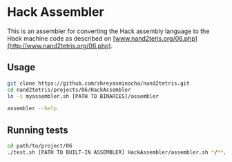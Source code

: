 # Hack Assembler

This is an assembler for converting the Hack assembly language to the Hack machine code as described on [www.nand2teris.org/06.php](http://www.nand2tetris.org/06.php).

## Usage

```bash
git clone https://github.com/shreyasminocha/nand2tetris.git
cd nand2tetris/projects/06/HackAssembler
ln -s myassembler.sh [PATH TO BINARIES]/assembler
```

```bash
assembler --help
```

## Running tests

```bash
cd path/to/project/06
./test.sh [PATH TO BUILT-IN ASSEMBLER] HackAssembler/assembler.sh */**/*.asm
```
